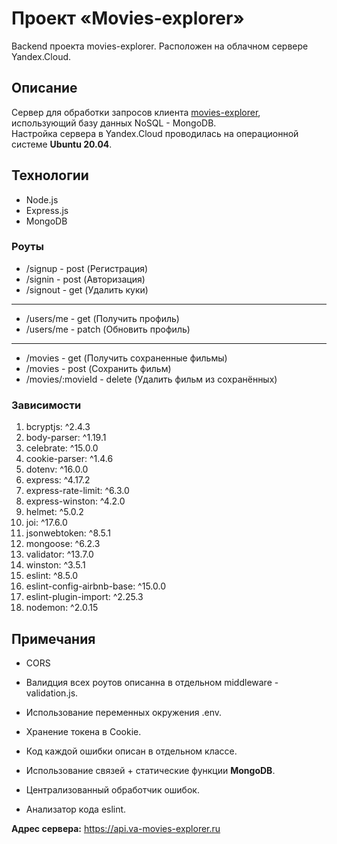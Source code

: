 # Проект «Movies-explorer»

Backend проекта movies-explorer. Расположен на облачном сервере Yandex.Cloud.

## Описание

Сервер для обработки запросов клиента [movies-explorer](https://va-movies-explorer.ru), использующий базу данных NoSQL - MongoDB.
<br />
Настройка сервера в Yandex.Cloud проводилась на операционной системе **Ubuntu 20.04**.

## Технологии

- Node.js
- Express.js
- MongoDB

### Роуты

- /signup - post (Регистрация)
- /signin - post (Авторизация)
- /signout - get (Удалить куки)
***
- /users/me - get (Получить профиль)
- /users/me - patch (Обновить профиль)
***
- /movies - get (Получить сохраненные фильмы)
- /movies - post (Сохранить фильм)
- /movies/:movieId - delete (Удалить фильм из сохранённых)

### Зависимости

1. bcryptjs: ^2.4.3
2. body-parser: ^1.19.1
3. celebrate: ^15.0.0
4. cookie-parser: ^1.4.6
5. dotenv: ^16.0.0
6. express: ^4.17.2
7. express-rate-limit: ^6.3.0
8. express-winston: ^4.2.0
9. helmet: ^5.0.2
10. joi: ^17.6.0
11. jsonwebtoken: ^8.5.1
12. mongoose: ^6.2.3
13. validator: ^13.7.0
14. winston: ^3.5.1
15. eslint: ^8.5.0
16. eslint-config-airbnb-base: ^15.0.0
17. eslint-plugin-import: ^2.25.3
18. nodemon: ^2.0.15

## Примечания

- CORS

- Валидция всех роутов описанна в отдельном middleware - validation.js.

- Использование переменных окружения .env.

- Хранение токена в Cookie.

- Код каждой ошибки описан в отдельном классе.

- Использование связей + статические функции **MongoDB**.

- Централизованный обработчик ошибок.

- Анализатор кода eslint.

**Адрес сервера:** https://api.va-movies-explorer.ru
